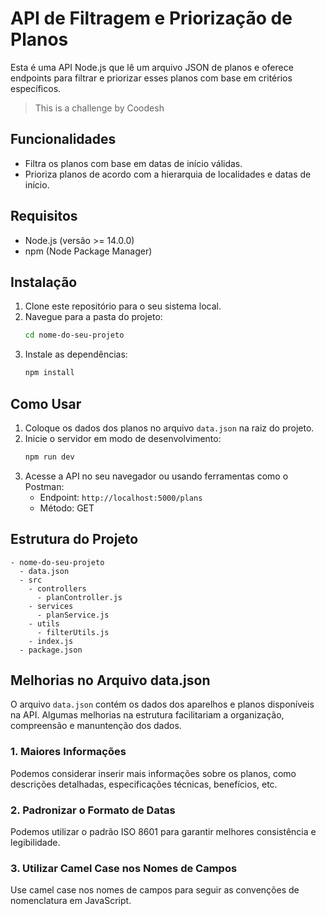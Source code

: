 
# API de Filtragem e Priorização de Planos

Esta é uma API Node.js que lê um arquivo JSON de planos e oferece endpoints para filtrar e priorizar esses planos com base em critérios específicos.

>This is a challenge by Coodesh

## Funcionalidades

- Filtra os planos com base em datas de início válidas.
- Prioriza planos de acordo com a hierarquia de localidades e datas de início.

## Requisitos

- Node.js (versão >= 14.0.0)
- npm (Node Package Manager)

## Instalação

1. Clone este repositório para o seu sistema local.
2. Navegue para a pasta do projeto:
   ```bash
   cd nome-do-seu-projeto
   ```
3. Instale as dependências:
   ```bash
   npm install
   ```

## Como Usar

1. Coloque os dados dos planos no arquivo `data.json` na raiz do projeto.
2. Inicie o servidor em modo de desenvolvimento:
   ```bash
   npm run dev
   ```
3. Acesse a API no seu navegador ou usando ferramentas como o Postman:
    - Endpoint: `http://localhost:5000/plans`
    - Método: GET

## Estrutura do Projeto

```
- nome-do-seu-projeto
  - data.json
  - src
    - controllers
      - planController.js
    - services
      - planService.js
    - utils
      - filterUtils.js
    - index.js
  - package.json
```
## Melhorias no Arquivo data.json

O arquivo `data.json` contém os dados dos aparelhos e planos disponíveis na API. Algumas melhorias na estrutura facilitariam a organização, compreensão e manuntenção dos dados.

### 1. Maiores Informações

Podemos considerar inserir mais informações sobre os planos, como descrições detalhadas, especificações técnicas, benefícios, etc.

### 2. Padronizar o Formato de Datas

Podemos utilizar o padrão ISO 8601 para garantir melhores consistência e legibilidade.

### 3. Utilizar Camel Case nos Nomes de Campos

Use camel case nos nomes de campos para seguir as convenções de nomenclatura em JavaScript.